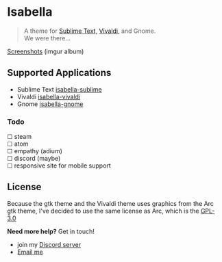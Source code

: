 # Isabella
> A theme for [Sublime Text,](https://www.sublimetext.com/) [Vivaldi,](https://vivaldi.com/) and Gnome.  
> We were there...

[Screenshots](https://imgur.com/a/p7yC7B7) (imgur album)

## Supported Applications
- Sublime Text [isabella-sublime](https://github.com/Tiamarth/isabella-sublime)
- Vivaldi [isabella-vivaldi](https://github.com/Tiamarth/isabella-vivaldi)
- Gnome [isabella-gnome](https://github.com/Tiamarth/isabella-gnome)

### Todo
&#9744; steam  
&#9744; atom  
&#9744; empathy (adium)  
&#9744; discord (maybe)  
&#9744; responsive site for mobile support  

## License
Because the gtk theme and the Vivaldi theme uses graphics from the Arc gtk theme, I've decided to use the same license as Arc, which is the [GPL-3.0](./LICENSE)

**Need more help?** Get in touch!
- join my [Discord server](https://discord.gg/ZfDP2ZV)
- [Email me](mailto:jontiamac@gmail.com)
